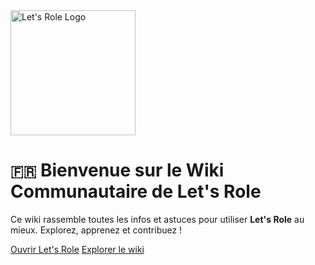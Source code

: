 <img src="https://assets.letsrolecdn.com/assets/img/logo.dc35fc4bb06864e644c6e71b28828ced9d3fdc21.svg" alt="Let's Role Logo" width="200" />

# <small>🇫🇷</small> Bienvenue sur le Wiki Communautaire de Let's Role

Ce wiki rassemble toutes les infos et astuces pour utiliser **Let's Role** au mieux. Explorez, apprenez et contribuez !

[Ouvrir Let's Role](https://lets-role.com)
[Explorer le wiki](https://lets-role-community.github.io/wiki/default)
